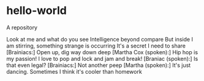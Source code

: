 # hello-world
A repository

Look at me and what do you see
Intelligence beyond compare
But inside I am stirring, something strange is occurring
It's a secret I need to share
[Brainiacs:]
Open up, dig way down deep
[Martha Cox (spoken):]
Hip hop is my passion! I love to pop and lock and jam and break!
[Braniac (spoken):]
Is that even legal?
[Brainiacs:]
Not another peep
[Martha (spoken):]
It's just dancing. Sometimes I think it's cooler than homework
